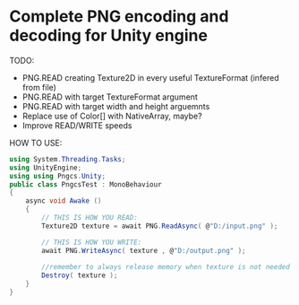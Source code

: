 # Complete PNG encoding and decoding for Unity engine

TODO:
- PNG.READ creating Texture2D in every useful TextureFormat (infered from file)
- PNG.READ with target TextureFormat argument
- PNG.READ with target width and height arguemnts
- Replace use of Color[] with NativeArray<byte>, maybe?
- Improve READ/WRITE speeds

HOW TO USE:
```C#
using System.Threading.Tasks;
using UnityEngine;
using using Pngcs.Unity;
public class PngcsTest : MonoBehaviour
{
    async void Awake ()
    {
        // THIS IS HOW YOU READ:
        Texture2D texture = await PNG.ReadAsync( @"D:/input.png" );

        // THIS IS HOW YOU WRITE:
        await PNG.WriteAsync( texture , @"D:/output.png" );
        
        //remember to always release memory when texture is not needed anymore:
        Destroy( texture );
    }
}
```
